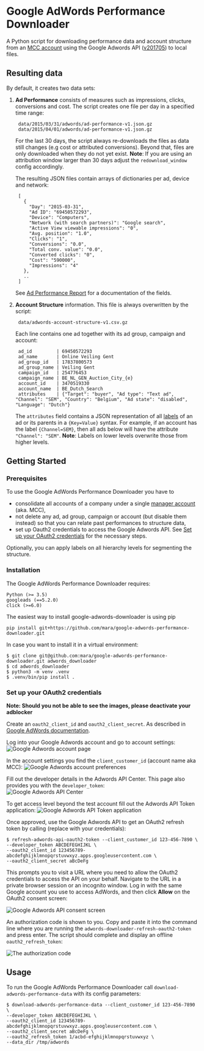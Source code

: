 # Google AdWords Performance Downloader

A Python script for downloading performance data and account structure from an [MCC account](https://adwords.google.com/home/tools/manager-accounts/) using the Google Adwords API ([v201705](https://developers.google.com/adwords/api/docs/reference/#v201705)) to local files.

## Resulting data
By default, it creates two data sets:

1. **Ad Performance** consists of measures such as impressions, clicks, conversions and cost. The script creates one file per day in a specified time range:

        data/2015/03/31/adwords/ad-performance-v1.json.gz
        data/2015/04/01/adwords/ad-performance-v1.json.gz

    For the last 30 days, the script always re-downloads the files as data still changes (e.g cost or attributed conversions). Beyond that, files are only downloaded when they do not yet exist. 
    **Note**: If you are using an attribution window larger than 30 days adjust the `redownload_window` config accordingly.

    The resulting JSON files contain arrays of dictionaries per ad, device and network: 
  
        [
          {
            "Day": "2015-03-31",
            "Ad ID": "69450572293",
            "Device": "Computers",
            "Network (with search partners)": "Google search",
            "Active View viewable impressions": "0",
            "Avg. position": "1.0",
            "Clicks": "1",
            "Conversions": "0.0",
            "Total conv. value": "0.0",
            "Converted clicks": "0",
            "Cost": "590000",
            "Impressions": "4"
          },
          ..
        ]
    
    See [Ad Performance Report](https://developers.google.com/adwords/api/docs/appendix/reports/ad-performance-report) for a documentation of the fields.

2. **Account Structure** information. This file is always overwritten by the script:

        data/adwords-account-structure-v1.csv.gz

    Each line contains one ad together with its ad group, campaign and account:

        ad_id         | 69450572293
        ad_name       | Online Veiling Gent
        ad_group_id   | 17837800573
        ad_group_name | Veiling Gent
        campaign_id   | 254776453
        campaign_name | BE_NL_GEN_Auction_City_{e}
        account_id    | 3470519330
        account_name  | BE_Dutch_Search
        attributes    | {"Target": "buyer", "Ad type": "Text ad", "Channel": "SEM", "Country": "Belgium", "Ad state": "disabled", "Language": "Dutch"}

    The `attributes` field contains a JSON representation of all [labels](https://support.google.com/adwords/answer/2475865) of an ad or its parents in a `{Key=Value}` syntax. For example, if an account has the label `{Channel=SEM}`, then all ads below will have the attribute `"Channel": "SEM"`. 
    **Note**: Labels on lower levels overwrite those from higher levels.

## Getting Started

### Prerequisites

To use the Google AdWords Performance Downloader you have to

- consolidate all accounts of a company under a single [manager account](https://adwords.google.com/home/tools/manager-accounts/) (aka. MCC), 
- not delete any ad, ad group, campaign or account (but disable them instead) so that you can relate past performances to structure data,
- set up Oauth2 credentials to access the Google Adwords API. See [Set up your OAuth2 credentials](#set-up-your-oauth2-credentials) for the necessary steps.

Optionally, you can apply labels on all hierarchy levels for segmenting the structure.

### Installation

 The Google AdWords Performance Downloader requires:

    Python (>= 3.5)
    googleads (==5.2.0)
    click (>=6.0)

The easiest way to install google-adwords-downloader is using pip

    pip install git+https://github.com/mara/google-adwords-performance-downloader.git

In case you want to install it in a virtual environment:

    $ git clone git@github.com:mara/google-adwords-performance-downloader.git adwords_downloader
    $ cd adwords_downloader
    $ python3 -m venv .venv
    $ .venv/bin/pip install .

### Set up your OAuth2 credentials

**Note: Should you not be able to see the images, please deactivate your adblocker** 

Create an `oauth2_client_id` and `oauth2_client_secret`. As described in [Google AdWords documentation](https://developers.google.com/adwords/api/docs/guides/authentication#installed). 

Log into your Google Adwords account and go to account settings:
![Google Adwords account page](docs/google-adwords-account-page.png)

In the account settings you find the `client_customer_id` (account name aka MCC):
![Google Adwords account preferences](docs/google-adwords-account-preferences.png)

Fill out the developer details in the Adwords API Center. This page also provides you with the `developer_token`:  
![Google Adwords API Center](docs/google-adwords-account-api-center.png)

To get access level beyond the test account fill out the Adwords API Token application:
![Google Adwords API Token application](docs/google-adwords-api-token-application.png)

Once approved, use the Google Adwords API to get an OAuth2 refresh token by calling (replace with your credentials):

    $ refresh-adwords-api-oauth2-token --client_customer_id 123-456-7890 \
    --developer_token ABCDEFEGHIJKL \
    --oauth2_client_id 123456789-abcdefghijklmnopqrstuvwxyz.apps.googleusercontent.com \
    --oauth2_client_secret aBcDeFg 

This prompts you to visit a URL where you need to allow the OAuth2 credentials to access the API on your behalf. Navigate to the URL in a private browser session or an incognito window. Log in with the same Google account you use to access AdWords, and then click **Allow** on the OAuth2 consent screen:

![Google Adwords API consent screen](docs/google-adwords-api-consent.png)

An authorization code is shown to you. Copy and paste it into the command line where you are running the `adwords-downloader-refresh-oauth2-token` and press enter. The script should complete and display an offline `oauth2_refresh_token`:

![The authorization code](docs/google-adwords-api-authorization-code.png)

## Usage

To run the Google AdWords Performance Downloader call `download-adwords-performance-data` with its config parameters:  

    $ download-adwords-performance-data --client_customer_id 123-456-7890 \
    --developer_token ABCDEFEGHIJKL \
    --oauth2_client_id 123456789-abcdefghijklmnopqrstuvwxyz.apps.googleusercontent.com \
    --oauth2_client_secret aBcDeFg \
    --oauth2_refresh_token 1/acbd-efghijklmnopqrstuvwxyz \
    --data_dir /tmp/adwords
